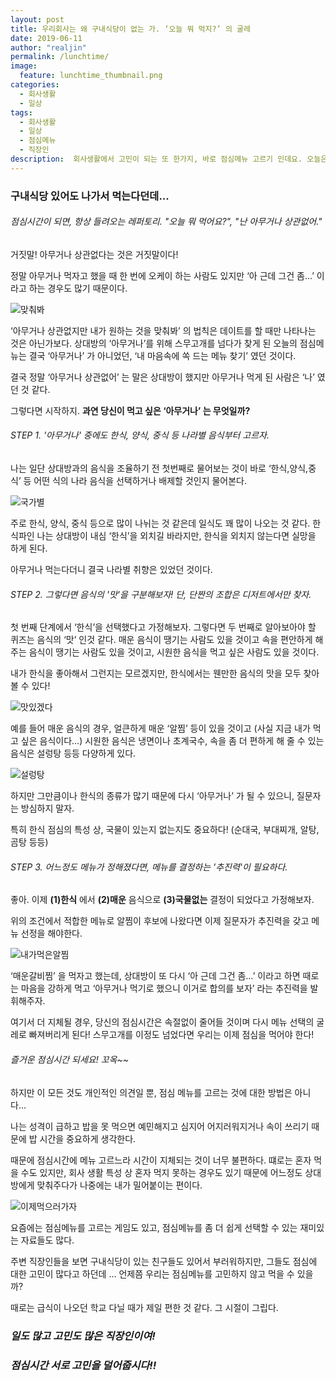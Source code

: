 ```yaml
---
layout: post
title: 우리회사는 왜 구내식당이 없는 가. ‘오늘 뭐 먹지?’ 의 굴레
date: 2019-06-11
author: "realjin"
permalink: /lunchtime/
image:
  feature: lunchtime_thumbnail.png
categories:
  - 회사생활
  - 일상
tags:
  - 회사생활
  - 일상
  - 점심메뉴
  - 직장인
description:  회사생활에서 고민이 되는 또 한가지, 바로 점심메뉴 고르기 인데요. 오늘은 뭘 먹을지 아침부터 고민할때가 있지만 점심시간에 결국 계속 고민이 이어지는 순간이 있죠. 누가 내 점심메뉴좀 내 마음에 쏙 들게 골라줄 수는 없을까요? 
---
```


### 구내식당 있어도 나가서 먹는다던데...

###### 점심시간이 되면, 항상 들려오는 레퍼토리. "오늘 뭐 먹어요?", "난 아무거나 상관없어."

거짓말! 아무거나 상관없다는 것은 거짓말이다!

정말 아무거나 먹자고 했을 때 한 번에 오케이 하는 사람도 있지만 ‘아 근데 그건 좀…’ 이라고 하는 경우도 많기 때문이다.

![맞춰봐](https://lh3.googleusercontent.com/n95kDozcNaArZmcuyOFJXFAZ7ydedB0l6slZ__XjsJUuLilbNbY7i-0FHVut3aDsC0IhVJZmVaIItJEYxl2zvryDnVP8q8ZWfl0uMlTGkp7SmOeUDcLLdfKkirNhDTnFZ4uuZ615FhQhdtHCnDMyhH9uMZgvKZWb7M1dRpgMfUtFgrpIgxHQGfvKYQiTDgQR5M19lkf3b2nxeWlzb17cWGRpNqw5L7nX_p2H6KwDc5U9-Sg9aA6PyjLimKHGcqJSlSt50KZ8PAHw-MjCqfxoXXLVmdkL3Onb6q5yOA0EhMiGfqB-8UWT2XEpfd4tzcfZ5gG-uzIJljWvPuO0tByO1GdOTHeAVrwbWbQe1kuyPTe_Pq9HMTOB_83vgozwquvCXJ4Lp9eWgR4Xtv7y1Xk_NgoT3wflX3JlgEen8qbIg2LW0Z4jN-aDf8QNhkhmZxmlpgiIln-aYJjiCTvdtgZ6c4wcF6tS7--naTbqNI3XUfYppkYD9vZNRTLKyEx0bg1_563R0GfrNniV5WXwAc45Y73rf1IkGHWFb7UDEDQ4Xw98A7FahEqa56gTY0ek_CB-Rh4R5wPLWGBfb0H3lwptS9guyjthzLdmtBwVlN3lJ7RF2n2ZHKqNCKf7xoUFAaZBH_fmUYFDLZFWtNFM8F15jQb4Ci8HVVziPluOMaFUGOjgf0FlI2pbaW4JcvuXpukbvUiZwohZMZF3lRvVhsaH17e-=w1354-h903-no)

‘아무거나 상관없지만 내가 원하는 것을 맞춰봐’ 의 법칙은 데이트를 할 때만 나타나는 것은 아닌가보다. 상대방의 ‘아무거나’를 위해 스무고개를 넘다가 찾게 된 오늘의 점심메뉴는 결국 ‘아무거나’ 가 아니었던, ‘내 마음속에 쏙 드는 메뉴 찾기’ 였던 것이다.

결국 정말 ‘아무거나 상관없어’ 는 말은 상대방이 했지만 아무거나 먹게 된 사람은 ‘나’ 였던 것 같다.

그렇다면 시작하지. **과연 당신이 먹고 싶은 ‘아무거나’ 는 무엇일까?**



###### STEP 1. '아무거나' 중에도 한식, 양식, 중식 등 나라별 음식부터 고르자.

나는 일단 상대방과의 음식을 조율하기 전 첫번째로 물어보는 것이 바로 ‘한식,양식,중식’ 등 어떤 식의 나라 음식을 선택하거나 배제할 것인지 물어본다.

![국가별](https://lh3.googleusercontent.com/oaY09hAqRYg6Ly0i95m8Ce7UEMGel0g_aRTaDyS8Ymb3YcrGYtG3rhm_EjwAwx1ewdcpQt3_WgwrKFPiERHo7FCiP4QSY25o4IK6Ueuujlls7MSHfSXSFeXkd1MJCt6277UxsNT_xnhQTZcIAXwxjCVY6tGtsdj-EvhS7BVXBjyInq7i872j-ArVK0Xnq9IX184HM3kdDuZRnAKiuqW7wNaa2v8Cl48_DHo2ij7Iv4ZjkFpetLHf03FG1H9Zsa4oTdm9xsJQVUe3foX4klPv6y5PVE9DwB24ul3yZc3c1PIq2dnvsx8r7WZe9IlkQB_MIgJjL3ISYKc0k7PSU7DflSgbgDIOz3xtAkoSSHPf9XLkamFOhNKNuS-GUIgiRX6gRjJDl5dN_Y-ms7jBu4Pq45NIcxztT84oStZ26WDvU3rzIajNdQcH9wtyiDXIlWQxzgvDvKwAxxiyWj4x8jecvKs442-CiElG6XFhjYMxyrQ3JCjJYhrnkcylmxypqUReK61T3j0gNCRuW2sN7xPyDeYLNHbFzvoCO_LMNB_ki4PVY8MzCqRSjW9OVrVTFL9QUKi7Mhl9bLrS9UJlIJPM60xTo-bYqvFBOJotX0YsQsdeov6ZT9XIQpivuuyCp93OfvSwY3UiMLlFQSvKAg6h6I1AulNlnIXiFPTgetg2Y485qfmJft04HnMyC_CzoHT8GBjRGrEQFJn4-6UeLi2-XrmF=w1272-h903-no)

주로 한식, 양식, 중식 등으로 많이 나뉘는 것 같은데 일식도 꽤 많이 나오는 것 같다. 한식파인 나는 상대방이 내심 ‘한식’을 외치길 바라지만, 한식을 외치지 않는다면 실망을 하게 된다.

아무거나 먹는다더니 결국 나라별 취향은 있었던 것이다.



###### STEP 2. 그렇다면 음식의 '맛'을 구분해보자! 단, 단짠의 조합은 디저트에서만 찾자.

첫 번째 단계에서 ‘한식’을 선택했다고 가정해보자. 그렇다면 두 번째로 알아보아야 할 퀴즈는 음식의 ‘맛’ 인것 같다. 매운 음식이 땡기는 사람도 있을 것이고 속을 편안하게 해주는 음식이 땡기는 사람도 있을 것이고, 시원한 음식을 먹고 싶은 사람도 있을 것이다.

내가 한식을 좋아해서 그런지는 모르겠지만, 한식에서는 웬만한 음식의 맛을 모두 찾아볼 수 있다!

![맛있겠다](https://lh3.googleusercontent.com/wiVqoG7Hc5iNbsQAh10vH5MqgzEk95Sq5qQ6e3FLKNDC_c9s8usRMG-NPn7ZWpgcV5a0RXJiU07Xhx3g42UM7rtjVKuH5GTjL4NyVTstgRcDzydih0hDEVsJcpCBrCGwUj1-OH3MoiZKANoejGAv6dnCJ9K7uZBC0W23HCr4_RHKM1hMazSQO7d5-auIiYMzbT9H7U6R4twJHc8aGs6h9YPRyFiE7Z_g5evLLPSWqP9EV9Bx4cV0BNiXhvaPIS9FyLOd07uGGG1WAC0w8bpqS1n-OTUp3P18mQ8z4jzvGRupouvpBuRH3UElJRN5jaNVi0heQAztQQnUTqGBoc3UNaS3TJqJeHEa1bYRCddIs_nW0T_vkxo5z7t3NzBFB1x4dV1Q30Qm6h2U2-AQJq2_fRZIyD2ecNhiYtLnr4fvku65cOrWTZVuWQgNyInREa-BQTvnLSy0Dgvh6ONl2apI33DLwLuU8Btq_jGV5HHgCmCfEmpRAYkqhu_SI32MU-txxH10zu1Pw0l95dTEXvhG4kzkJadfIN9-OjKh96RASyCQ5CtWVKFJh_1Qxm3q4zWj48jxx0JSV5O5-lOccvSHq7cq_yIrdZd4WrLq2CTCykCht73AGTeP30dGzi_JDkv0tCNPvQ4i7bqsVJDxiPyiN5cEN7e2fj4hLRLLsKq8ZUtWtkJpYm2uTU0EEhq3akY-KIpbbcYyP7Becv7pFoquhm2Y=w419-h280-no)

예를 들어 매운 음식의 경우, 얼큰하게 매운 ‘알찜’ 등이 있을 것이고 (사실 지금 내가 먹고 싶은 음식이다...) 시원한 음식은 냉면이나 초계국수, 속을 좀 더 편하게 해 줄 수 있는 음식은 설렁탕 등등 다양하게 있다.

![설렁탕](https://lh3.googleusercontent.com/_ujNjQFIWjCH8LO_5Bit8Wiag12XdeJOXSSaQVgV7S8CHJZojGT2MyB0YNNSyrgKcc8bFWRG5Y9eEErEs1oVOdLZD19oFaJIeStD-OTIrHscDaWYldHseNI8mE1KGlrHBQtC75eSHRxpUkh2WDFdAtSyVAldXzNasM-2YV2VynDyIEbWTxU8Ye7L90ENLxniOTwmysm-c6ewIB0SsZYFDn51SfdmUmlvsxxaYe19aH0zt9NsZQiDgkLhyUddFZOK543Dy_x36Abr3fsuMO1ZHjJHR9xMEk7o3lZRhrx-90QP6_8RezNelNEFN8mE_rg2hwgOx7gQreNhmcIApyHlQUCn7JVG35nhWrwI1rrh6fYVrabJ64_oJFJj8qWAs35rgTFCRPZ5QQqk6BolK314fEGZrgVg8V0TppkwWNpRS7JYXH4E8-C1WXXtPHD_sOf5xbth1Mbcmm5BMVM1O0hYm51wtphEgm1_jq75MIN2UScqfOI9eALC_b_FvOrZ6R03Bk44ayQY9cAmjjAo5Cr6SDyaL2gpwjTF3nip-C-xSo10HE7SikJOzfq5YsSnhmGo4qProaFhmzFXy3PAumbLFlhosnKHwRL7pQk1rIjcwk2wMwjlQ_pU7mPo6rcrRBpPW0jNKCylpI4ClipnHRbUUpAFi3uCKEdgcKn0JdVcxHr18C7H_u9LMWPxa3N7KgQHGt8QYpW3hTN7bNG4ILz6gRXZ=w647-h314-no)

하지만 그만큼이나 한식의 종류가 많기 때문에 다시 ‘아무거나’ 가 될 수 있으니, 질문자는 방심하지 말자.

특히 한식 점심의 특성 상, 국물이 있는지 없는지도 중요하다! (순대국, 부대찌개, 알탕, 곰탕 등등)



###### STEP 3. 어느정도 메뉴가 정해졌다면, 메뉴를 결정하는 '추진력'이 필요하다.

좋아. 이제 **(1)한식** 에서 **(2)매운** 음식으로 **(3)국물없는** 결정이 되었다고 가정해보자.

위의 조건에서 적합한 메뉴로 알찜이 후보에 나왔다면 이제 질문자가 추진력을 갖고 메뉴 선정을 해야한다.

![내가먹은알찜](https://lh3.googleusercontent.com/Cv6XN2o3DOVBhw6BUJdrqmTbMuqJ_2GuDTaXIsLUrnUR-O3jQf6Keh49C2x31HP2pa-6R7DqjAKsuVvrI4bSWe1eqhlJaT-2KVJ2BFUnM5muDo5CYkHFGC7hh3hawaMOKxrDDtgKLCNv-G0ZE19DkgGdY7vOBsPaE9HysBw89zfdxlisQY9916KdFgx3dJzaXv9WOrd0VGGq575s9aYKhGkU7i_3oSaoJ9_5dGQyoSoK1u7F9YV9a_Mhqq5X5WNiBrXuj9gBF6GNkgMTOxQNBA_CfzaVB8uC_Z8YadY_lNzTj6CYoemEIbj28yDplEkMY4NqzCC8FWaheKqKZ7p6hLWy-5Q2U8YpF0yAm9sYIGaUROc8OHdvcTd_2kN3TjtK_I5OTyU5mqQ-L2faj8RObGLPBzHng2O1GW6iBAu0ZU7QKqKgLAVPBP5yWPy2lADzxbeBPFnl6tTdXoauI8OVkfDseE5EBlqQ99S1trknRLpgCWCdz_QS0QckFr7uudYThDjz2aseqzb1MZa1mLQAM4wo8RdKKUZWcA6xiperGx2f96CpsKQbTBG2MYZmzhxERqqHKU9ITrg6TSuj_YJG9BnzJoHblvyjqRe8RTGWwmPXPmFzcOcDy538SXHNL7YNx8ee580T9QkXh8_qRkkFQWAzVRUYEKjnMBfiWyt-dY3K3FexqwF1dHrKPLj7al22e5px68Exew2SM8UOh34myUQc=s903-no)

‘매운갈비찜’ 을 먹자고 했는데, 상대방이 또 다시 ‘아 근데 그건 좀…’ 이라고 하면 때로는 마음을 강하게 먹고 ‘아무거나 먹기로 했으니 이거로 합의를 보자’ 라는 추진력을 발휘해주자.

여기서 더 지체될 경우, 당신의 점심시간은 속절없이 줄어들 것이며 다시 메뉴 선택의 굴레로 빠져버리게 된다! 스무고개를 이정도 넘었다면 우리는 이제 점심을 먹어야 한다!



###### 즐거운 점심시간 되세요! 꼬옥~~

하지만 이 모든 것도 개인적인 의견일 뿐, 점심 메뉴를 고르는 것에 대한 방법은 아니다…

나는 성격이 급하고 밥을 못 먹으면 예민해지고 심지어 어지러워지거나 속이 쓰리기 때문에 밥 시간을 중요하게 생각한다.

때문에 점심시간에 메뉴 고르느라 시간이 지체되는 것이 너무 불편하다. 떄로는 혼자 먹을 수도 있지만, 회사 생활 특성 상 혼자 먹지 못하는 경우도 있기 때문에 어느정도 상대방에게 맞춰주다가 나중에는 내가 밀어붙이는 편이다.

![이제먹으러가자](https://lh3.googleusercontent.com/IE6IwZsfz32dekdI-R9kRHahMw20m_V2nucII3EcVZ9P2ASIuvja_S2nE0c7LW19Z7teNVsbvavsfpoXgowz8sAP4m6Y6PYpu2JDvMZXsCZyMpLZdTbu2EnbVCesGy5xDPwGW6giOd2xnqZ_0sJpm1DhIlAlc1PE5lcr3DpvPPkRIG78lCp2A6faEfscA0WoaBZ1f7kk7n_L32WUBJDBpYMaSZzBb59p_mp8Tyctjn_oBD57wUo3RxwdGmbio_mFE4VIMYuIqjeV6zaIKSGg7tt0QXdqGGQ-TGP-hXTvhb9Y_vEunXDZLwOok8JNmAbk40L7o4ABs68pqTS0pG38RSeWDKfCWqXa02V1DNUzAbqP4AiIBwh6cTzoRVO-xtC8Qdbq-ylVLuBOUg8UTtT5HPWpkKB06Z4x3w7c0wcOKX7PIcv39JWy-3Irg6RNW4HjJbzJuP7Fp8WpWM3sfTbvob3SSyhv2a6XSSyznzYqeYoVcRUpYq79FmSaJiGcyggOEQ4FKJNmCGd8tiVrOHJCCiREOnv0pr4inoMVa0tJYBD9zUcu8BblLVBFBDpbVeaYQlezE5QF1A-QsWW6Dwm0sDMk9f8ZjRvv5MoaSx4fVCSAhQ3xYTaQLoLdsSn2iAsD2kuRgPkAgqQUx2_MwBDQ_p28WDr08mFGxNpKPMVaKGRJPZksiWHUM9FsZlXokI4fjE1qRb1YDDhimtXHN48gEd3Z=w477-h318-no)

요즘에는 점심메뉴를 고르는 게임도 있고, 점심메뉴를 좀 더 쉽게 선택할 수 있는 재미있는 자료들도 많다.

주변 직장인들을 보면 구내식당이 있는 친구들도 있어서 부러워하지만, 그들도 점심에 대한 고민이 많다고 하던데 … 언제쯤 우리는 점심메뉴를 고민하지 않고 먹을 수 있을까?

때로는 급식이 나오던 학교 다닐 때가 제일 편한 것 같다.  그 시절이 그립다.



### *일도 많고 고민도 많은 직장인이여!*

### *점심시간 서로 고민을 덜어줍시다!!*
